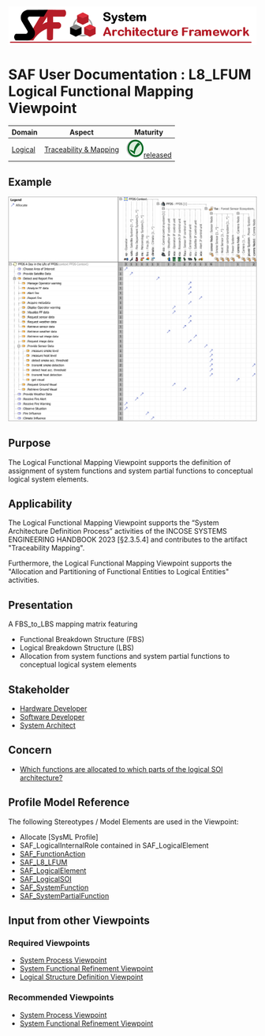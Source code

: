 ![System Architecture Framework](../diagrams/Banner_SAF.png)
# SAF User Documentation : **L8_LFUM** Logical Functional Mapping Viewpoint
|**Domain**|**Aspect**|**Maturity**|
| --- | --- | --- |
|[Logical](../domains.md#Domain-Logical)|[Traceability & Mapping](../aspects.md#Aspect-Traceability-&-Mapping)|![Released](../diagrams/Symbol_confirmed.png )[released](../using-saf/maturity.md#released)|
## Example
![Logical-Functional-Mapping-Viewpoint-primary-example.svg](../diagrams/vp-examples/Logical-Functional-Mapping-Viewpoint-primary-example.svg)
## Purpose
The Logical Functional Mapping Viewpoint supports the definition of assignment of system functions and system partial functions to conceptual logical system elements.
## Applicability
The Logical Functional Mapping Viewpoint supports the “System Architecture Definition Process” activities of the INCOSE SYSTEMS ENGINEERING HANDBOOK 2023 [§2.3.5.4] and contributes to the artifact "Traceability Mapping".

Furthermore, the Logical Functional Mapping Viewpoint supports the "Allocation and Partitioning of Functional Entities to Logical Entities" activities.
## Presentation
A FBS_to_LBS mapping matrix featuring
* Functional Breakdown Structure (FBS)
* Logical Breakdown Structure (LBS)
* Allocation from system functions and system partial functions to conceptual logical system elements

## Stakeholder
* [Hardware Developer](../stakeholders.md#Hardware-Developer)
* [Software Developer](../stakeholders.md#Software-Developer)
* [System Architect](../stakeholders.md#System-Architect)
## Concern
* [Which functions are allocated to which parts of the logical SOI architecture?](../concerns.md#_2021x_2_8710274_1674576759104_328839_23526)
## Profile Model Reference
The following Stereotypes / Model Elements are used in the Viewpoint:
* Allocate [SysML Profile]
* SAF_LogicalInternalRole contained in SAF_LogicalElement
* [SAF_FunctionAction](../stereotypes.md#SAF_FunctionAction)
* [SAF_L8_LFUM](../stereotypes.md#SAF_L8_LFUM)
* [SAF_LogicalElement](../stereotypes.md#SAF_LogicalElement)
* [SAF_LogicalSOI](../stereotypes.md#SAF_LogicalSOI)
* [SAF_SystemFunction](../stereotypes.md#SAF_SystemFunction)
* [SAF_SystemPartialFunction](../stereotypes.md#SAF_SystemPartialFunction)
## Input from other Viewpoints
### Required Viewpoints
* [System Process Viewpoint](System-Process-Viewpoint.md)
* [System Functional Refinement Viewpoint](System-Functional-Refinement-Viewpoint.md)
* [Logical Structure Definition Viewpoint](Logical-Structure-Definition-Viewpoint.md)
### Recommended Viewpoints
* [System Process Viewpoint](System-Process-Viewpoint.md)
* [System Functional Refinement Viewpoint](System-Functional-Refinement-Viewpoint.md)
